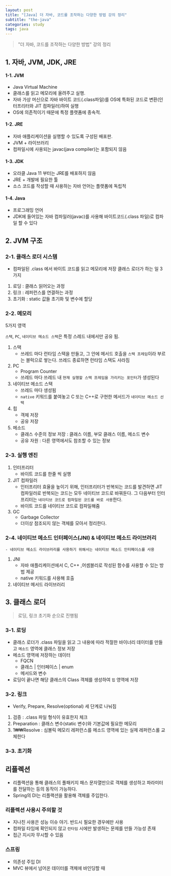 ```yaml
---
layout: post
title: "[Java] 더 자바, 코드를 조작하는 다양한 방법 강의 정리"
subtitle: "the-java"
categories: study
tags: java
---
```


> "더 자바, 코드를 조작하는 다양한 방법" 강의 정리

## 1. 자바, JVM, JDK, JRE
#### 1-1. JVM
- Java Virtual Machine
- 클래스를 읽고 메모리에 올려주고 실행.
- 자바 가상 머신으로 자바 바이트 코드(.class파일)를 OS에 특화된 코드로 변환(인터프리터와 JIT 컴파일러)하여 실행
- OS에 의존적이기 때문에 특정 플랫폼에 종속적.

#### 1-2. JRE
- 자바 애플리케이션을 실행할 수 있도록 구성된 배포판.
- JVM + 라이브러리
- 컴파일시에 사용되는 javac(java compiler)는 포함되지 않음

#### 1-3. JDK
- 오라클 Java 11 부터는 JRE를 배포하지 않음
- JRE + 개발에 필요한 툴
- 소스 코드를 작성할 때 사용하는 자바 언어는 플랫폼에 독립적

#### 1-4. Java
- 프로그래밍 언어
- JDK에 들어있는 자바 컴파일러(javac)를 사용해 바이트코드(.class 파일)로 컴파일 할 수 있다



## 2. JVM 구조
### 2-1. 클래스 로더 시스템
- 컴파일된 .class 에서 바이트 코드를 읽고 메모리에 저장
클래스 로더가 하는 일 3가지
1. 로딩 : 클래스 읽어오는 과정
2. 링크 : 레퍼런스를 연결하는 과정
3. 초기화 : static 값들 초기화 및 변수에 할당
### 2-2. 메모리
5가지 영역  

`스택`, `PC`, `네이티브 메소드 스택`은 특정 스레드 내에서만 공유 됨.
1. 스택
    - 쓰레드 마다 런타임 스택을 만들고, 그 안에 메서드 호출을 `스택 프레임`이라 부르는 블럭으로 쌓는다. 쓰레드 종료하면 런타임 스택도 사라짐
2. PC
    - Program Counter
    - 쓰레드 마다 쓰레드 내 `현재 실행할 스택 프레임을 가리키는 포인터`가 생성된다
3. 네이티브 메소드 스택
    - 쓰레드 마다 생성됨
    - `native` 키워드를 붙여놓고 C 또는 C++로 구현한 메서드가 `네이티브 메소드 선택`
4. 힙
    - 객체 저장
    - 공유 저장
5. 메소드
    - 클래스 수준의 정보 저장 : 클래스 이름, 부모 클래스 이름, 메소드 변수
    - 공유 자원 : 다른 영역에서도 참조할 수 있는 정보
### 2-3. 실행 엔진
1. 인터프리터
    - 바이트 코드를 한줄 씩 실행
2. JIT 컴파일러
    - 인터프리터 효율을 높이기 위해, 인터프리터가 반복되는 코드를 발견하면 JIT 컴파일러로 반복되는 코드는 모두 네이티브 코드로 바꿔둔다. 그 다음부터 인터프리터는 `네이티브 코드로 컴파일된 코드를 바로 사용`한다.
    - 바이트 코드를 네이티브 코드로 컴파일해줌
3. GC
    - Garbage Collector
    - 더이상 참조되지 않는 객체를 모아서 정리한다.
### 2-4. 네이티브 메소드 인터페이스(JNI) & 네이티브 메소드 라이브러리
    - 네이티브 메소드 라이브러리를 사용하기 위해서는 네이티브 메소드 인터페이스를 사용
1. JNI
    - 자바 애플리케이션에서 C, C++ ,어셈블리로 작성된 함수를 사용할 수 있는 방법 제공
    - native 키워드를 사용해 호출
2. 네이티브 메서드 라이브러리


## 3. 클래스 로더
> 로딩, 링크 초기화 순으로 진행됨

### 3-1. 로딩
- 클래스 로더가 .class 파일을 읽고 그 내용에 따라 적절한 바이너리 데이터를 만들고 `메소드` 영역에 클래스 정보 저장
- 메소드 영역에 저장하는 데이터
    - FQCN
    - 클래스 | 인터페이스 | enum
    - 메서드와 변수
- 로딩이 끝나면 해당 클래스의 Class 객체를 생성하여 `힙` 영역에 저장

### 3-2. 링크
- Verify, Prepare, Resolve(optional) 세 단계로 나눠짐
1. 검증 : .class 파일 형식이 유효한지 체크
2. Preparation : 클래스 변수(static 변수)와 기본값에 필요한 메모리
3. 1₩₩Resolve : 심볼릭 메모리 레퍼런스를 메소드 영역에 있는 실제 레퍼런스롤 교체한다 

### 3-3. 초기화


## 리플렉션
- 리플랙션을 통해 클래스의 풀패키지 패스 문자열만으로 객체를 생성하고 파라미터를 전달하는 등의 동작이 가능하다.
- Spring의 DI는 리플랙션을 활용해 객체를 주입한다.

### 리플렉션 사용시 주의할 것
- 지나친 사용은 성능 이슈 야기. 반드시 필요한 경우에만 사용
- 컴파일 타임에 확인되지 않고 `런타임` 시에만 발생하는 문제를 만들 가능성 존재
- 접근 지시자 무시할 수 있음

### 스프링
- 의존성 주입 DI
- MVC 뷰에서 넘어온 데이터를 객체에 바인딩할 때